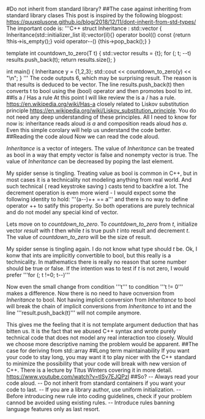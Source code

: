 #Do not inherit from standard library?
##The case against inheriting from standard library clases
This post is inspired by the following blogpost:
<https://quuxplusone.github.io/blog/2018/12/11/dont-inherit-from-std-types/>
The important code is:
'''C++
struct Inheritance : std::vector<int>
{
   Inheritance(std::initializer_list<int> il):vector(il){}
   operator bool(() const {return !this->is_empty();}
   void operator--() {this->pop_back();}
}

template<class T> int countdown_to_zero(T t)
{
   std::vector results = {t};
   for (; t; --t)
      results.push_back(t);
   return results.size();
}

int main()
{
   Inheritance y = {1,2,3};
   std::cout << countdown_to_zero(y) << "\n";
}
'''
The code outputs 6, which may be surprising result.
The reason is that results is deduced to be vector<int>. The line results.push_back(t) then converts t to bool using the (bool) operator and then promotes
bool to int.
##Is a / Has a rule
At this point I will like review the is a / has a rule.
<https://en.wikipedia.org/wiki/Has-a>
closely related to Liskov substitution principle
<https://en.wikipedia.org/wiki/Liskov_substitution_principle>.
You do not need any deep understanding of these principles. All I need to know for now is: inheritance reads aloud *is a*
 and composition reads aloud *has a*. Even this simple corolary will help us understand the code better.
##Reading the code aloud
Now we can read the code aloud.

*Inheritance* is a vector of integers. The value of *Inheritance* can be treated as bool in a way that empty vector is false and nonempty vector is true.
The value of *Inheritance* can be decreased by poping the last element.

My spider sense is tingling. Treating value as bool is common in C++, but in most cases it is a technicality not modeling anything from real world.
And such technical ( read keystroke saving ) casts tend to backfire a lot. The decrement operation is even more wierd - I would expect some the following
identity to hold:
'''(a--)++ == a'''
and there is no way to define operator ++ to satify this property. So both operations are purely technical and do not model any special kind of vector.

Lets move on to *countdown_to_zero*. To *countdown_to_zero* from *t*, initialize vector *result* with *t* then while *t* is true push *t* into result
and decrement *t*. The value of *countdown_to_zero* will be the size of result.

My spider sense is tingling again. I do not know what type should *t* be. Ok, I konw that ints are implicitly convertible to bool, but this really is
a technicality. In mathematics there is really no reason that some number should be true or false. If the intention was to test if *t* is not zero,
I would prefer
'''for (; t !=0; t--)'''

Now even the small change from condition '''t''' to condition '''t != 0''' makes a difference. Now there is no need to have ocnversion from *Inheritance* to
bool. Not having implicit conversion from *Inheritance* to bool will break the chain of implicit conversions from *Inheritance* to int and the line
'''result.push_back(t)''' will not compile anymore.

This gives me the feeling that it is not template argument deduction that has bitten us. It is the fact that we abused C++ syntax and wrote purely technical
code that does not model any real interaction too closely. Would we choose more descriptive naming the problem would be apparent.
##The case for deriving from std::array
##Long term maintainability
If you want your code to stay long, you may want it to play nicer with the C++ standard to minimize the possibility that your code will break
 with new version of C++. There is a lecture by Titus Winters covering it in more detail.
<https://www.youtube.com/watch?v=tISy7EJQPzI>
##So?
-- Always read your code aloud.
-- Do not inherit from standard containers if you want your code to last.
-- If you are a library author, use uniform initialization.
-- Before introducing new rule into coding guidelines, check if your problem cannod be avoided using existing rules.
-- Introduce rules banning language features only as last resort.

